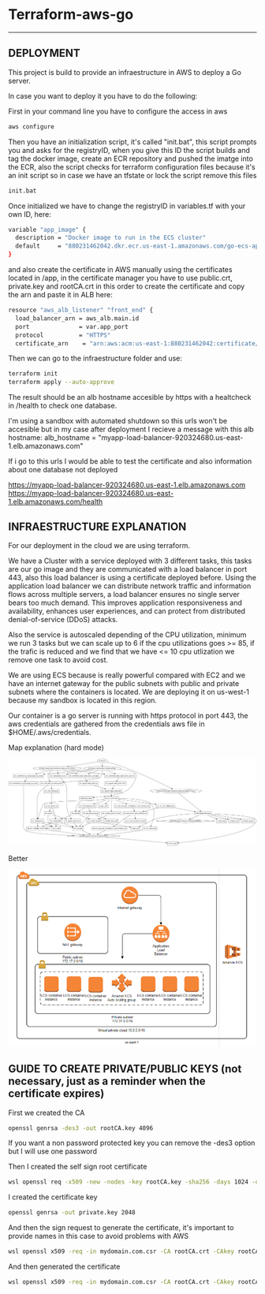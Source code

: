 # Terraform-aws-go

---
DEPLOYMENT
----

This project is build to provide an infraestructure in AWS to deploy a Go server.

In case you want to deploy it you have to do the following:

First in your command line you have to configure the access in aws

```sh
aws configure
```

Then you have an initialization script, it's called "init.bat", this script prompts you and asks for the registryID, when you give this ID the script builds and tag the docker image, create an ECR repository and pushed the imatge into the ECR, also the script checks for terraform configuration files because it's an init script so in case we have an tfstate or lock the script remove this files

```sh
init.bat
```

Once initialized we have to change the registryID in variables.tf with your own ID, here:

```sh
variable "app_image" {
  description = "Docker image to run in the ECS cluster"
  default     = "880231462042.dkr.ecr.us-east-1.amazonaws.com/go-ecs-app-repo:latest"
}
```

 and also create the certificate in AWS manually using the certificates located in /app, in the certificate manager you have to use public.crt, private.key and rootCA.crt in this order to create the certificate and copy the arn and paste it in ALB here:
 
```sh
resource "aws_alb_listener" "front_end" {
  load_balancer_arn = aws_alb.main.id
  port              = var.app_port
  protocol          = "HTTPS"
  certificate_arn    = "arn:aws:acm:us-east-1:880231462042:certificate/8730eba6-f34c-46d0-921b-0a460ee1a181"
```
Then we can go to the infraestructure folder and use:

```sh
terraform init
terraform apply --auto-approve
```

The result should be an alb hostname accesible by https with a healtcheck in /health to check one database.

I'm using a sandbox with automated shutdown so this urls won't be accesible but in my case after deployment I recieve a message with this alb hostname: alb_hostname = "myapp-load-balancer-920324680.us-east-1.elb.amazonaws.com"

If i go to this urls I would be able to test the certificate and also information about one database not deployed
 
https://myapp-load-balancer-920324680.us-east-1.elb.amazonaws.com
https://myapp-load-balancer-920324680.us-east-1.elb.amazonaws.com/health

INFRAESTRUCTURE EXPLANATION
----

For our deployment in the cloud we are using terraform.

We have a Cluster with a service deployed with 3 different tasks, this tasks are our go image and they are communicated with a load balancer in port 443, also this load balancer is using a certificate deployed before.
Using the application load balancer we can distribute  network traffic and information flows across multiple servers, a load balancer ensures no single server bears too much demand. This improves application responsiveness and availability, enhances user experiences, and can protect from distributed denial-of-service (DDoS) attacks.

Also the service is autoscaled depending of the CPU utilization, minimum we run 3 tasks but we can scale up to 6 if the cpu utilizations goes >= 85, if the trafic is reduced and we find that we have  <= 10 cpu utlization we remove one task to avoid cost.

We are using ECS because is really powerful compared with EC2 and we have an internet gateway for the public subnets with public and private subnets where the containers is located. We are deploying it on us-west-1 because my sandbox is located in this region.

Our container is a go server is running with https protocol in port 443, the aws credentials are gathered from the credentials aws file in $HOME/.aws/credentials.

Map explanation (hard mode)

![alt text](https://github.com/victorgomezg93/terraform-aws-go/blob/main/graph.png?raw=true)

Better

![alt text](https://github.com/victorgomezg93/terraform-aws-go/blob/main/diagram.png?raw=true)

GUIDE TO CREATE PRIVATE/PUBLIC KEYS (not necessary, just as a reminder when the certificate expires)
----

First we created the CA

```sh
openssl genrsa -des3 -out rootCA.key 4096
```

If you want a non password protected key you can remove the -des3 option but I will use one password

Then I created the self sign root certificate

```sh
wsl openssl req -x509 -new -nodes -key rootCA.key -sha256 -days 1024 -out rootCA.crt
```

I created the certificate key

```sh
openssl genrsa -out private.key 2048
```

And then the sign request to generate the certificate, it's important to provide names in this case to avoid problems with AWS

```sh
wsl openssl x509 -req -in mydomain.com.csr -CA rootCA.crt -CAkey rootCA.key -CAcreateserial -out public.crt -days 500 -sha256
```

And then generated the certificate

```sh
wsl openssl x509 -req -in mydomain.com.csr -CA rootCA.crt -CAkey rootCA.key -CAcreateserial -out public.crt -days 500 -sha256
```